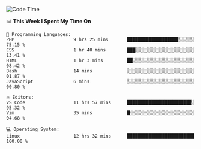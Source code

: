 <!-- [![Top Langs](https://github-readme-stats.vercel.app/api/top-langs/?username=gagahsyuja&theme=dracula&hide_border=true&border_radius=7)](https://github.com/anuraghazra/github-readme-stats) -->

<!--START_SECTION:waka-->
![Code Time](http://img.shields.io/badge/Code%20Time-28%20hrs%2049%20mins-blue)

📊 **This Week I Spent My Time On** 

```text
💬 Programming Languages: 
PHP                      9 hrs 25 mins       ███████████████████░░░░░░   75.15 % 
CSS                      1 hr 40 mins        ███░░░░░░░░░░░░░░░░░░░░░░   13.41 % 
HTML                     1 hr 3 mins         ██░░░░░░░░░░░░░░░░░░░░░░░   08.42 % 
Bash                     14 mins             ░░░░░░░░░░░░░░░░░░░░░░░░░   01.87 % 
JavaScript               6 mins              ░░░░░░░░░░░░░░░░░░░░░░░░░   00.80 % 

🔥 Editors: 
VS Code                  11 hrs 57 mins      ████████████████████████░   95.32 % 
Vim                      35 mins             █░░░░░░░░░░░░░░░░░░░░░░░░   04.68 % 

💻 Operating System: 
Linux                    12 hrs 32 mins      █████████████████████████   100.00 % 
```


<!--END_SECTION:waka-->

